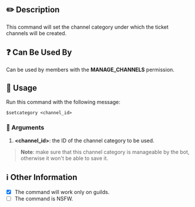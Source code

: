 ## :pencil2: Description

This command will set the channel category under which the ticket channels will be created.

## :question: Can Be Used By

Can be used by members with the **MANAGE_CHANNELS** permission.

## :balloon: Usage

Run this command with the following message:

``` text
$setcategory <channel_id>
```

### :pushpin: Arguments

1. **\<channel_id\>**: the ID of the channel category to be used.

> **Note**: make sure that this channel category is manageable by the bot, otherwise it won't be able to save it.

## :information_source: Other Information

* [x] The command will work only on guilds.
* [ ] The command is NSFW.
